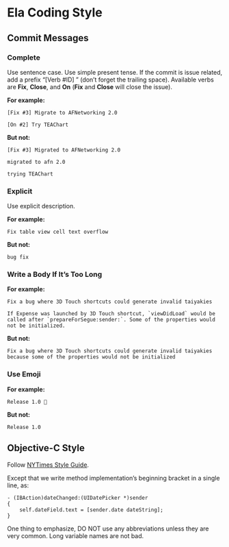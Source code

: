 # Ela Coding Style

## Commit Messages

### Complete

Use sentence case. Use simple present tense. If the commit is issue related, add a prefix “[Verb #ID] ” (don’t forget the trailing space). Available verbs are **Fix**, **Close**, and **On** (**Fix** and **Close** will close the issue).

**For example:**
```
[Fix #3] Migrate to AFNetworking 2.0
```

```
[On #2] Try TEAChart
```

**But not:**
```
[Fix #3] Migrated to AFNetworking 2.0
```

```
migrated to afn 2.0
```

```
trying TEAChart
```

### Explicit

Use explicit description.

**For example:**
```
Fix table view cell text overflow
```

**But not:**
```
bug fix
```

### Write a Body If It’s Too Long

**For example:**
```
Fix a bug where 3D Touch shortcuts could generate invalid taiyakies

If Expense was launched by 3D Touch shortcut, `viewDidLoad` would be called after `prepareForSegue:sender:`. Some of the properties would not be initialized.
```

**But not:**
```
Fix a bug where 3D Touch shortcuts could generate invalid taiyakies because some of the properties would not be initialized
```

### Use Emoji

**For example:**
```
Release 1.0 🍻
```

**But not:**
```
Release 1.0
```

## Objective-C Style

Follow [NYTimes Style Guide](https://github.com/NYTimes/objective-c-style-guide).

Except that we write method implementation’s beginning bracket in a single line, as:

```objc
- (IBAction)dateChanged:(UIDatePicker *)sender
{
    self.dateField.text = [sender.date dateString];
}
```

One thing to emphasize, DO NOT use any abbreviations unless they are very common. Long variable names are not bad.
